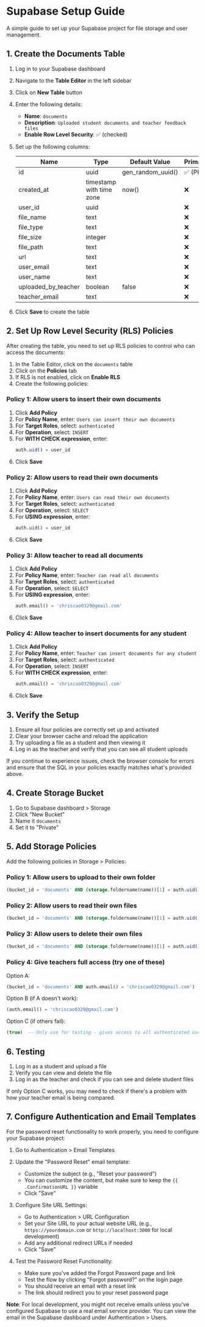 # Supabase Setup Guide

A simple guide to set up your Supabase project for file storage and user management.

## 1. Create the Documents Table

1. Log in to your Supabase dashboard
2. Navigate to the **Table Editor** in the left sidebar
3. Click on **New Table** button
4. Enter the following details:

   - **Name**: `documents`
   - **Description**: `Uploaded student documents and teacher feedback files`
   - **Enable Row Level Security**: ✅ (checked)

5. Set up the following columns:

   | Name | Type | Default Value | Primary | Nullable |
   |------|------|--------------|---------|----------|
   | id | uuid | gen_random_uuid() | ✅ (PK) | ❌ |
   | created_at | timestamp with time zone | now() | ❌ | ❌ |
   | user_id | uuid | | ❌ | ❌ |
   | file_name | text | | ❌ | ❌ |
   | file_type | text | | ❌ | ❌ |
   | file_size | integer | | ❌ | ❌ |
   | file_path | text | | ❌ | ❌ |
   | url | text | | ❌ | ❌ |
   | user_email | text | | ❌ | ❌ |
   | user_name | text | | ❌ | ✅ |
   | uploaded_by_teacher | boolean | false | ❌ | ❌ |
   | teacher_email | text | | ❌ | ✅ |

6. Click **Save** to create the table

## 2. Set Up Row Level Security (RLS) Policies

After creating the table, you need to set up RLS policies to control who can access the documents:

1. In the Table Editor, click on the `documents` table
2. Click on the **Policies** tab
3. If RLS is not enabled, click on **Enable RLS**
4. Create the following policies:

### Policy 1: Allow users to insert their own documents

1. Click **Add Policy**
2. For **Policy Name**, enter: `Users can insert their own documents`
3. For **Target Roles**, select: `authenticated`
4. For **Operation**, select: `INSERT`
5. For **WITH CHECK expression**, enter:
   ```sql
   auth.uid() = user_id
   ```
6. Click **Save**

### Policy 2: Allow users to read their own documents

1. Click **Add Policy**
2. For **Policy Name**, enter: `Users can read their own documents`
3. For **Target Roles**, select: `authenticated`
4. For **Operation**, select: `SELECT`
5. For **USING expression**, enter:
   ```sql
   auth.uid() = user_id
   ```
6. Click **Save**

### Policy 3: Allow teacher to read all documents

1. Click **Add Policy**
2. For **Policy Name**, enter: `Teacher can read all documents`
3. For **Target Roles**, select: `authenticated`
4. For **Operation**, select: `SELECT`
5. For **USING expression**, enter:
   ```sql
   auth.email() = 'chriscao0329@gmail.com'
   ```
6. Click **Save**

### Policy 4: Allow teacher to insert documents for any student

1. Click **Add Policy**
2. For **Policy Name**, enter: `Teacher can insert documents for any student`
3. For **Target Roles**, select: `authenticated`
4. For **Operation**, select: `INSERT`
5. For **WITH CHECK expression**, enter:
   ```sql
   auth.email() = 'chriscao0329@gmail.com'
   ```
6. Click **Save**

## 3. Verify the Setup

1. Ensure all four policies are correctly set up and activated
2. Clear your browser cache and reload the application
3. Try uploading a file as a student and then viewing it
4. Log in as the teacher and verify that you can see all student uploads

If you continue to experience issues, check the browser console for errors and ensure that the SQL in your policies exactly matches what's provided above.

## 4. Create Storage Bucket

1. Go to Supabase dashboard > Storage
2. Click "New Bucket"
3. Name it `documents`
4. Set it to "Private"

## 5. Add Storage Policies

Add the following policies in Storage > Policies:

### Policy 1: Allow users to upload to their own folder

```sql
(bucket_id = 'documents' AND (storage.foldername(name))[1] = auth.uid()::text)
```

### Policy 2: Allow users to read their own files

```sql
(bucket_id = 'documents' AND (storage.foldername(name))[1] = auth.uid()::text)
```

### Policy 3: Allow users to delete their own files

```sql
(bucket_id = 'documents' AND (storage.foldername(name))[1] = auth.uid()::text)
```

### Policy 4: Give teachers full access (try one of these)

Option A:
```sql
(bucket_id = 'documents' AND auth.email() = 'chriscao0329@gmail.com')
```

Option B (if A doesn't work):
```sql
(auth.email() = 'chriscao0329@gmail.com')
```

Option C (if others fail):
```sql
(true)  -- Only use for testing - gives access to all authenticated users
```

## 6. Testing

1. Log in as a student and upload a file
2. Verify you can view and delete the file
3. Log in as the teacher and check if you can see and delete student files

If only Option C works, you may need to check if there's a problem with how your teacher email is being compared. 

## 7. Configure Authentication and Email Templates

For the password reset functionality to work properly, you need to configure your Supabase project:

1. Go to Authentication > Email Templates
2. Update the "Password Reset" email template:
   - Customize the subject (e.g., "Reset your password")
   - You can customize the content, but make sure to keep the `{{ .ConfirmationURL }}` variable
   - Click "Save"

3. Configure Site URL Settings:
   - Go to Authentication > URL Configuration
   - Set your Site URL to your actual website URL (e.g., `https://yourdomain.com` or `http://localhost:3000` for local development)
   - Add any additional redirect URLs if needed
   - Click "Save"

4. Test the Password Reset Functionality:
   - Make sure you've added the Forgot Password page and link
   - Test the flow by clicking "Forgot password?" on the login page
   - You should receive an email with a reset link
   - The link should redirect you to your reset password page

**Note**: For local development, you might not receive emails unless you've configured Supabase to use a real email service provider. You can view the email in the Supabase dashboard under Authentication > Users. 